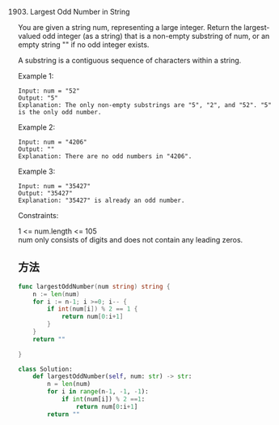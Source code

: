 1903. Largest Odd Number in String



You are given a string num, representing a large integer. Return the largest-valued odd integer (as a string) that is a non-empty substring of num, or an empty string "" if no odd integer exists.

A substring is a contiguous sequence of characters within a string.

 

Example 1:

```
Input: num = "52"
Output: "5"
Explanation: The only non-empty substrings are "5", "2", and "52". "5" is the only odd number.
```

Example 2:

```
Input: num = "4206"
Output: ""
Explanation: There are no odd numbers in "4206".
```

Example 3:

```
Input: num = "35427"
Output: "35427"
Explanation: "35427" is already an odd number.
```
 

Constraints:

1 <= num.length <= 105   
num only consists of digits and does not contain any leading zeros.

## 方法


```go
func largestOddNumber(num string) string {
    n := len(num)
    for i := n-1; i >=0; i-- {
        if int(num[i]) % 2 == 1 {
            return num[0:i+1]
        }
    }
    return ""
    
}
```


```python
class Solution:
    def largestOddNumber(self, num: str) -> str:
        n = len(num)
        for i in range(n-1, -1, -1):
            if int(num[i]) % 2 ==1:
                return num[0:i+1]
        return ""
```